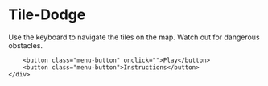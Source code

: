 # Tile-Dodge
Use the keyboard to navigate the tiles on the map. Watch out for dangerous obstacles.

<!DOCTYPE html>
<html lang="en">
<head>
    <meta charset="UTF-8">
    <meta name="viewport" content="width=device-width, initial-scale=1.0">
    <title>Document</title>
    <link rel="stylesheet" type="text/css" href="../styles.css">
    <script src="main.js"></script>
    
</head>
<body>
    <div class="page">
        <canvas id="tile-dodge"></canvas>
        
        <button class="menu-button" onclick="">Play</button>
        <button class="menu-button">Instructions</button>
    </div>
</body>
</html>
